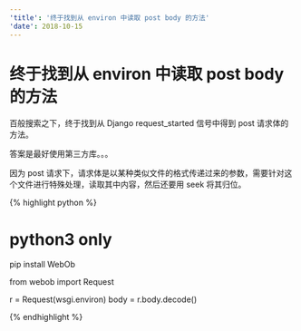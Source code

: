 ```yaml
---
'title': '终于找到从 environ 中读取 post body 的方法'
'date': 2018-10-15
---
```

# 终于找到从 environ 中读取 post body 的方法

百般搜索之下，终于找到从 Django request\_started 信号中得到 post 请求体的方法。

答案是最好使用第三方库。。。

因为 post 请求下，请求体是以某种类似文件的格式传递过来的参数，需要针对这个文件进行特殊处理，读取其中内容，然后还要用 seek 将其归位。

{% highlight python %}
# python3 only
pip install WebOb

from webob import Request

r = Request(wsgi.environ)
body = r.body.decode()

{% endhighlight %}